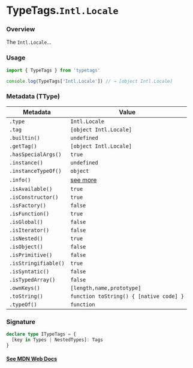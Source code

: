 # TypeTags.`Intl.Locale`

### Overview

The `Intl.Locale`...

### Usage

```js
import { TypeTags } from 'typetags'

console.log(TypeTags['Intl.Locale']) // → [object Intl.Locale]
```

### Metadata (TType)

| Metadata             | Value                                   |
| -------------------- | --------------------------------------- |
| `.type`              | `Intl.Locale`                           |
| `.tag`               | `[object Intl.Locale]`                  |
| `.builtin()`         | `undefined`                             |
| `.getTag()`          | `[object Intl.Locale]`                  |
| `.hasSpecialArgs()`  | `true`                                  |
| `.instance()`        | `undefined`                             |
| `.instanceTypeOf()`  | `object`                                |
| `.info()`            | [see more]()                            |
| `.isAvailable()`     | `true`                                  |
| `.isConstructor()`   | `true`                                  |
| `.isFactory()`       | `false`                                 |
| `.isFunction()`      | `true`                                  |
| `.isGlobal()`        | `false`                                 |
| `.isIterator()`      | `false`                                 |
| `.isNested()`        | `true`                                  |
| `.isObject()`        | `false`                                 |
| `.isPrimitive()`     | `false`                                 |
| `.isStringifiable()` | `true`                                  |
| `.isSyntatic()`      | `false`                                 |
| `.isTypedArray()`    | `false`                                 |
| `.ownKeys()`         | `[length,name,prototype]`               |
| `.toString()`        | `function toString() { [native code] }` |
| `.typeOf()`          | `function`                              |

### Signature

```ts
declare type ITypeTags = {
  [key in Types | NestedTypes]: Tags
}
```

#### [See MDN Web Docs](https://developer.mozilla.org/en-US/docs/Web/API/AbortController)
